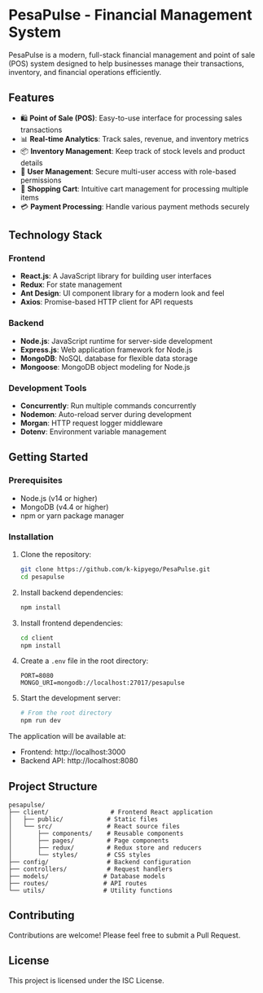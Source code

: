# PesaPulse - Financial Management System

PesaPulse is a modern, full-stack financial management and point of sale (POS) system designed to help businesses manage their transactions, inventory, and financial operations efficiently.

## Features

- 🛍️ **Point of Sale (POS)**: Easy-to-use interface for processing sales transactions
- 📊 **Real-time Analytics**: Track sales, revenue, and inventory metrics
- 📦 **Inventory Management**: Keep track of stock levels and product details
- 👥 **User Management**: Secure multi-user access with role-based permissions
- 🛒 **Shopping Cart**: Intuitive cart management for processing multiple items
- 💳 **Payment Processing**: Handle various payment methods securely

## Technology Stack

### Frontend
- **React.js**: A JavaScript library for building user interfaces
- **Redux**: For state management
- **Ant Design**: UI component library for a modern look and feel
- **Axios**: Promise-based HTTP client for API requests

### Backend
- **Node.js**: JavaScript runtime for server-side development
- **Express.js**: Web application framework for Node.js
- **MongoDB**: NoSQL database for flexible data storage
- **Mongoose**: MongoDB object modeling for Node.js

### Development Tools
- **Concurrently**: Run multiple commands concurrently
- **Nodemon**: Auto-reload server during development
- **Morgan**: HTTP request logger middleware
- **Dotenv**: Environment variable management

## Getting Started

### Prerequisites
- Node.js (v14 or higher)
- MongoDB (v4.4 or higher)
- npm or yarn package manager

### Installation

1. Clone the repository:
   ```bash
   git clone https://github.com/k-kipyego/PesaPulse.git
   cd pesapulse
   ```

2. Install backend dependencies:
   ```bash
   npm install
   ```

3. Install frontend dependencies:
   ```bash
   cd client
   npm install
   ```

4. Create a `.env` file in the root directory:
   ```
   PORT=8080
   MONGO_URI=mongodb://localhost:27017/pesapulse
   ```

5. Start the development server:
   ```bash
   # From the root directory
   npm run dev
   ```

The application will be available at:
- Frontend: http://localhost:3000
- Backend API: http://localhost:8080

## Project Structure

```
pesapulse/
├── client/                 # Frontend React application
│   ├── public/            # Static files
│   └── src/               # React source files
│       ├── components/    # Reusable components
│       ├── pages/         # Page components
│       ├── redux/         # Redux store and reducers
│       └── styles/        # CSS styles
├── config/                # Backend configuration
├── controllers/           # Request handlers
├── models/               # Database models
├── routes/               # API routes
└── utils/                # Utility functions
```

## Contributing

Contributions are welcome! Please feel free to submit a Pull Request.

## License

This project is licensed under the ISC License. 